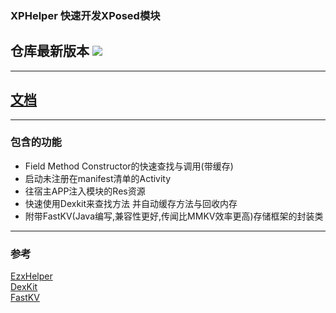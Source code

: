 ### XPHelper 快速开发XPosed模块

## 仓库最新版本 [![](https://jitpack.io/v/suzhelan/XpHelper.svg)](https://jitpack.io/#suzhelan/XpHelper)
---

## [文档](https://github.com/suzhelan/XPHelper/wiki)

---

### 包含的功能

- Field Method Constructor的快速查找与调用(带缓存)
- 启动未注册在manifest清单的Activity
- 往宿主APP注入模块的Res资源
- 快速使用Dexkit来查找方法 并自动缓存方法与回收内存
- 附带FastKV(Java编写,兼容性更好,传闻比MMKV效率更高)存储框架的封装类


----
### 参考
[EzxHelper](https://github.com/KyuubiRan/EzXHelper)  
[DexKit](https://github.com/LuckyPray/DexKit)  
[FastKV](https://github.com/BillyWei01/FastKV)  

